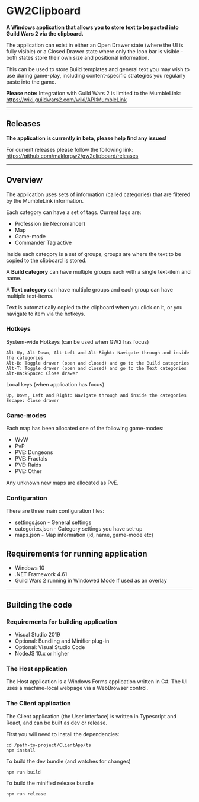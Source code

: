 # GW2Clipboard

**A Windows application that allows you to store text to be pasted into Guild Wars 2 via the clipboard.** 

The application can exist in either an Open Drawer state (where the UI is fully visible) or a Closed Drawer state where only the Icon bar is visible - both states store their own size and positional information.

This can be used to store Build templates and general text you may wish to use during game-play, including content-specific strategies you regularly paste into the game.
 
**Please note:** Integration with Guild Wars 2 is limited to the MumbleLink: https://wiki.guildwars2.com/wiki/API:MumbleLink
****

## Releases
**The application is currently in beta, please help find any issues!**

For current releases please follow the following link:
https://github.com/maklorgw2/gw2clipboard/releases
****
## Overview
The application uses sets of information (called categories) that are filtered by the MumbleLink information.

Each category can have a set of tags. Current tags are:
* Profession (ie Necromancer)
* Map
* Game-mode
* Commander Tag active

Inside each category is a set of groups, groups are where the text to be copied to the clipboard is stored.

A **Build category** can have multiple groups each with a single text-item and name. 

A **Text category** can have multiple groups and each group can have multiple text-items.

Text is automatically copied to the clipboard when you click on it, or you navigate to item via the hotkeys.

### Hotkeys
System-wide Hotkeys (can be used when GW2 has focus)
````
Alt-Up, Alt-Down, Alt-Left and Alt-Right: Navigate through and inside the categories
Alt-B: Toggle drawer (open and closed) and go to the Build categories
Alt-T: Toggle drawer (open and closed) and go to the Text categories
Alt-BackSpace: Close drawer 
````

Local keys (when application has focus)
````
Up, Down, Left and Right: Navigate through and inside the categories
Escape: Close drawer
````

### Game-modes
Each map has been allocated one of the following game-modes:
* WvW
* PvP
* PVE: Dungeons
* PVE: Fractals
* PVE: Raids
* PVE: Other

Any unknown new maps are allocated as PvE.

### Configuration
There are three main configuration files:
* settings.json - General settings
* categories.json - Category settings you have set-up
* maps.json - Map information (id, name, game-mode etc)

## Requirements for running application
* Windows 10
* .NET Framework 4.61
* Guild Wars 2 running in Windowed Mode if used as an overlay

****
## Building the code
### Requirements for building application
* Visual Studio 2019
* Optional: Bundling and Minifier plug-in 
* Optional: Visual Studio Code
* NodeJS 10.x or higher

### The Host application
The Host application is a Windows Forms application written in C#. 
The UI uses a machine-local webpage via a WebBrowser control.

### The Client application
The Client application (the User Interface) is written in Typescript and React, and can be built as dev or release.

First you will need to install the dependencies:
 ````
 cd /path-to-project/ClientApp/ts
 npm install
 ````


 To build the dev bundle (and watches for changes) 
 ````
 npm run build
 ````
 To build the minified release bundle
 ````
 npm run release
 ````



